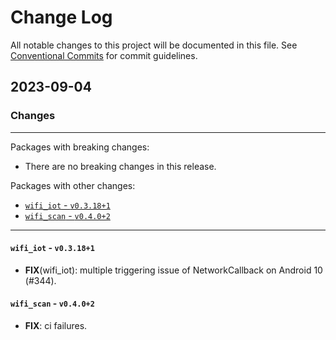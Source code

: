 # Change Log

All notable changes to this project will be documented in this file.
See [Conventional Commits](https://conventionalcommits.org) for commit guidelines.

## 2023-09-04

### Changes

---

Packages with breaking changes:

 - There are no breaking changes in this release.

Packages with other changes:

 - [`wifi_iot` - `v0.3.18+1`](#wifi_iot---v03181)
 - [`wifi_scan` - `v0.4.0+2`](#wifi_scan---v0402)

---

#### `wifi_iot` - `v0.3.18+1`

 - **FIX**(wifi_iot): multiple triggering issue of NetworkCallback on Android 10 (#344).

#### `wifi_scan` - `v0.4.0+2`

 - **FIX**: ci failures.

